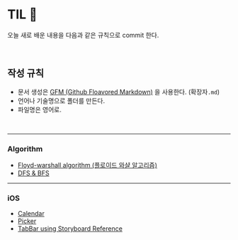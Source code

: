 # TIL 📝
오늘 새로 배운 내용을 다음과 같은 규칙으로 commit 한다.

<br/>

## 작성 규칙
- 문서 생성은 [GFM (Github Floavored Markdown)](https://help.github.com/en/github/writing-on-github) 을 사용한다. (확장자```.md```)
- 언어나 기술명으로 폴더를 만든다.
- 파일명은 영어로.

<br/>

---

### Algorithm
- [Floyd-warshall algorithm (플로이드 와샬 알고리즘)](https://github.com/ChoiEunji0114/TIL/blob/master/algorithm/floyd-warshall.md)
- [DFS & BFS](https://github.com/ChoiEunji0114/TIL/blob/master/algorithm/DFS_and_BFS.md)

---

### iOS
- [Calendar](https://github.com/ChoiEunji0114/TIL/blob/master/iOS/calendar.md)
- [Picker](https://github.com/ChoiEunji0114/TIL/blob/master/iOS/picker.md)
- [TabBar using Storyboard Reference](https://github.com/ChoiEunji0114/TIL/blob/master/iOS/StoryboardReference.md)



